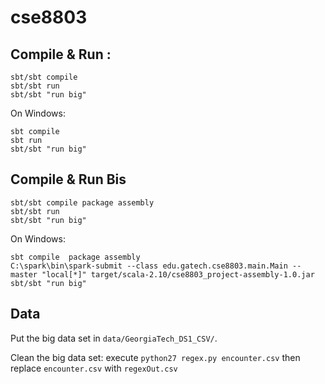 # cse8803

## Compile & Run :

```
sbt/sbt compile
sbt/sbt run
sbt/sbt "run big"
```
On Windows:
```
sbt compile
sbt run
sbt/sbt "run big"
```

## Compile & Run Bis

```
sbt/sbt compile package assembly
sbt/sbt run
sbt/sbt "run big"
```
On Windows:
```
sbt compile  package assembly
C:\spark\bin\spark-submit --class edu.gatech.cse8803.main.Main --master "local[*]" target/scala-2.10/cse8803_project-assembly-1.0.jar
sbt/sbt "run big"
```

## Data
Put the big data set in ```data/GeorgiaTech_DS1_CSV/```.

Clean the big data set: execute ```python27 regex.py encounter.csv``` then replace ```encounter.csv``` with ```regexOut.csv```
